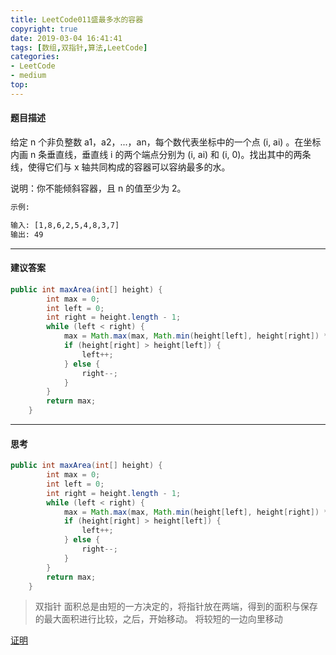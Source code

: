 ```yaml
---
title: LeetCode011盛最多水的容器
copyright: true                                                                                                                                
date: 2019-03-04 16:41:41
tags: [数组,双指针,算法,LeetCode]
categories:
- LeetCode
- medium
top:
---
```


#### 题目描述
给定 n 个非负整数 a1，a2，...，an，每个数代表坐标中的一个点 (i, ai) 。在坐标内画 n 条垂直线，垂直线 i 的两个端点分别为 (i, ai) 和 (i, 0)。找出其中的两条线，使得它们与 x 轴共同构成的容器可以容纳最多的水。

说明：你不能倾斜容器，且 n 的值至少为 2。
<!--more-->

```tex
示例:

输入: [1,8,6,2,5,4,8,3,7]
输出: 49

```

---
#### 建议答案

```java
public int maxArea(int[] height) {
        int max = 0;
        int left = 0;
        int right = height.length - 1;
        while (left < right) {
            max = Math.max(max, Math.min(height[left], height[right]) * (right - left));
            if (height[right] > height[left]) {
                left++;
            } else {
                right--;
            }
        }
        return max;
    }
```

---
#### 思考

```java
public int maxArea(int[] height) {
        int max = 0;
        int left = 0;
        int right = height.length - 1;
        while (left < right) {
            max = Math.max(max, Math.min(height[left], height[right]) * (right - left));
            if (height[right] > height[left]) {
                left++;
            } else {
                right--;
            }
        }
        return max;
    }
```

> 双指针
> 面积总是由短的一方决定的，将指针放在两端，得到的面积与保存的最大面积进行比较，之后，开始移动。
> 将较短的一边向里移动

[证明](https://leetcode.com/problems/container-with-most-water/discuss/6099/yet-another-way-to-see-what-happens-in-the-on-algorithm)